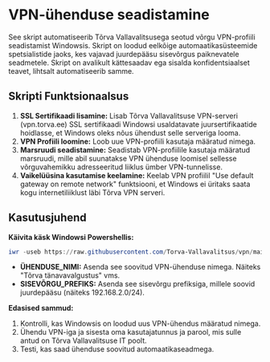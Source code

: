 # VPN-ühenduse seadistamine

See skript automatiseerib Tõrva Vallavalitsusega seotud võrgu VPN-profiili seadistamist Windowsis. Skript on loodud eelkõige automaatikasüsteemide spetsialistide jaoks, kes vajavad juurdepääsu sisevõrgus paiknevatele seadmetele. Skript on avalikult kättesaadav ega sisalda konfidentsiaalset teavet, lihtsalt automatiseerib samme.

## Skripti Funktsionaalsus
1. **SSL Sertifikaadi lisamine:** Lisab Tõrva Vallavalitsuse VPN-serveri (vpn.torva.ee) SSL sertifikaadi Windowsi usaldatavate juursertifikaatide hoidlasse, et Windows oleks nõus ühendust selle serveriga looma.
2. **VPN Profiili loomine:** Loob uue VPN-profiili kasutaja määratud nimega.
3. **Marsruudi seadistamine:** Seadistab VPN-profiilile kasutaja määratud marsruudi, mille abil suunatakse VPN ühenduse loomisel sellesse võrguvahemikku adresseeritud liiklus ümber VPN-tunnelisse.
4. **Vaikelüüsina kasutamise keelamine:** Keelab VPN profiilil "Use default gateway on remote network" funktsiooni, et Windows ei üritaks saata kogu internetiliiklust läbi Tõrva VPN serveri.

## Kasutusjuhend

**Käivita käsk Windowsi Powershellis:**

```powershell
iwr -useb https://raw.githubusercontent.com/Torva-Vallavalitsus/vpn/main/vpn.torva.ee.ps1 | iex -connectionName "ÜHENDUSE_NIMI" -destinationPrefix "SISEVÕRGU_PREFIKS"
```

- **ÜHENDUSE_NIMI:** Asenda see soovitud VPN-ühenduse nimega. Näiteks "Tõrva tänavavalgustus" vms.
- **SISEVÕRGU_PREFIKS:** Asenda see sisevõrgu prefiksiga, millele soovid juurdepääsu (näiteks 192.168.2.0/24).

**Edasised sammud:**

1. Kontrolli, kas Windowsis on loodud uus VPN-ühendus määratud nimega.
2. Ühendu VPN-iga ja sisesta oma kasutajatunnus ja parool, mis sulle antud on Tõrva Vallavalitsuse IT poolt.
3. Testi, kas saad ühenduse soovitud automaatikaseadmega.
